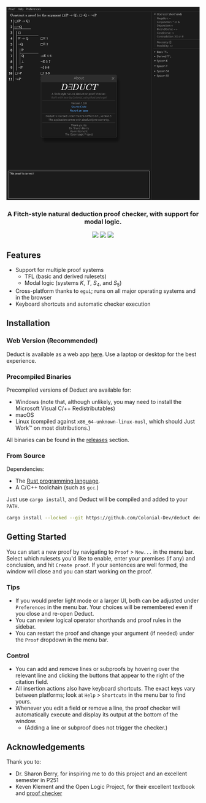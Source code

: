 <p align="center">
<img src=".github/example.png", width = 512>
</p>
<h3 align="center">A Fitch-style natural deduction proof checker, with support for modal logic.</h3>

<p align="center">
<img src="https://img.shields.io/github/actions/workflow/status/Colonial-Dev/deduct/rust.yml">
<img src="https://img.shields.io/github/license/Colonial-Dev/deduct">
<img src="https://img.shields.io/github/stars/Colonial-Dev/deduct">
</p>

## Features
- Support for multiple proof systems
  - TFL (basic and derived rulesets)
  - Modal logic (systems $K$, $T$, $S_4$, and $S_5$)
- Cross-platform thanks to `egui`; runs on all major operating systems and in the browser
- Keyboard shortcuts and automatic checker execution

## Installation

### Web Version (Recommended)
Deduct is available as a web app [here](https://colonial-dev.github.io/deduct/). Use a laptop or desktop for the best experience.

### Precompiled Binaries
Precompiled versions of Deduct are available for:
- Windows (note that, although unlikely, you may need to install the Microsoft Visual C/++ Redistributables)
- macOS
- Linux (compiled against `x86_64-unknown-linux-musl`, which should Just Work™ on most distributions.) 

All binaries can be found in the [releases](https://github.com/Colonial-Dev/deduct/releases) section.

### From Source
Dependencies:
- The [Rust programming language](https://rustup.rs/).
- A C/C++ toolchain (such as `gcc`.)

Just use `cargo install`, and Deduct will be compiled and added to your `PATH`.
```sh
cargo install --locked --git https://github.com/Colonial-Dev/deduct deduct
```

## Getting Started
You can start a new proof by navigating to `Proof` > `New...` in the menu bar. Select which rulesets you'd like to enable, enter your premises (if any) and conclusion, and hit `Create proof`. If your sentences are well formed, the window will close and you can start working on the proof.

### Tips
- If you would prefer light mode or a larger UI, both can be adjusted under `Preferences` in the menu bar. Your choices will be remembered even if you close and re-open Deduct.
- You can review logical operator shorthands and proof rules in the sidebar.
- You can restart the proof and change your argument (if needed) under the `Proof` dropdown in the menu bar.

### Control
- You can add and remove lines or subproofs by hovering over the relevant line and clicking the buttons that appear to the right of the citation field.
- All insertion actions also have keyboard shortcuts. The exact keys vary between platforms; look at `Help` > `Shortcuts` in the menu bar to find yours.
- Whenever you edit a field or remove a line, the proof checker will automatically execute and display its output at the bottom of the window. 
  - (Adding a line or subproof does not trigger the checker.)

## Acknowledgements
Thank you to:
- Dr. Sharon Berry, for inspiring me to do this project and an excellent semester in P251
- Keven Klement and the Open Logic Project, for their excellent textbook and [proof checker](https://proofs.openlogicproject.org)